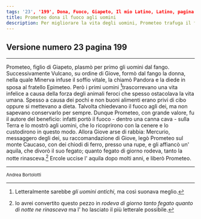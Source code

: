 ```yaml
---
tags: '23', '199', Dona, Fuoco, Giapeto, Il mio Latino, Latino, pagina 199, Prometeo, Splash, Uomini, Versione
title: Prometeo dona il fuoco agli uomini
description: Per migliorare la vita degli uomini, Prometeo trafuga il fuoco agli dei e lo porta sulla terra. Giove per punizione lo fa incatenare a una rupe del Caucaso, dove ogni notte un' aquila gli divora il fegato.
---
```



## Versione numero 23 pagina 199

---

Prometeo, figlio di Giapeto, plasmò per primo gli uomini dal fango. Successivamente Vulcano, su ordine di Giove, formò dal fango la donna, nella quale Minerva infuse il soffio vitale, la chiamò Pandora e la diede in sposa al fratello Epimeteo. Però i primi uomini [^1]trascorrevano una vita infelice a causa della forza degli animali feroci che spesso ostacolava la vita umana. Spesso a causa dei pochi e non buoni alimenti erano privi di cibo oppure si mettevano a dieta. Talvolta chiedevano il fuoco agli dei, ma non sapevano conservarlo per sempre. Dunque Prometeo, con grande valore, fu il autore del beneficio: infatti portò il fuoco - dentro una canna cava -  sulla Terra e lo mostrò agli uomini, che lo ricoprirono con la cenere e lo custodirono in questo modo. Allora Giove arse di rabbia: Mercurio, messaggero degli dei, su raccomandazione di Giove, legò Prometeo sul monte Caucaso, con dei chiodi di ferro, presso una rupe, e gli affiancò un' aquila, che divorò il suo fegato; quanto fegato di giorno rodeva, tanto la notte rinasceva.[^2]
Ercole uccise l' aquila dopo molti anni, e liberò Prometeo.

---

<sup>Andrea Bortolotti </sup>


[^1]: Letteralmente sarebbe _gli uomini antichi_, ma così suonava meglio.
[^2]: Io avrei convertito questo pezzo in _rodeva di giorno tanto fegato quanto di notte ne rinasceva_ ma  l' ho lasciato il più letterale possibile.
